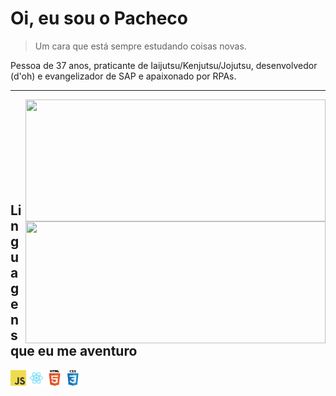 # Oi, eu sou o Pacheco

> Um cara que está sempre estudando coisas novas.

Pessoa de 37 anos, praticante de Iaijutsu/Kenjutsu/Jojutsu, desenvolvedor (d'oh) e evangelizador de SAP e apaixonado por RPAs.

---

<img width="480px" height="195px" align="right" src="https://github-readme-stats.vercel.app/api?username=pacheco7&show_icons=true" />
<img width="480px" height="195px" align="right" src="https://github-readme-stats.vercel.app/api/top-langs/?username=pacheco7&hide=html&layout=compact&theme=buefy" />

</br>
</br>
</br>
</br>
</br>
</br>
</br>
</br>

## Linguagens que eu me aventuro

<code><img height="25" src="https://raw.githubusercontent.com/github/explore/80688e429a7d4ef2fca1e82350fe8e3517d3494d/topics/javascript/javascript.png"></code>
<code><img height="25" src="https://raw.githubusercontent.com/github/explore/80688e429a7d4ef2fca1e82350fe8e3517d3494d/topics/react/react.png"></code>
<code><img height="25" src="https://raw.githubusercontent.com/github/explore/80688e429a7d4ef2fca1e82350fe8e3517d3494d/topics/html/html.png"></code>
<code><img height="25" src="https://raw.githubusercontent.com/github/explore/80688e429a7d4ef2fca1e82350fe8e3517d3494d/topics/css/css.png"></code>
